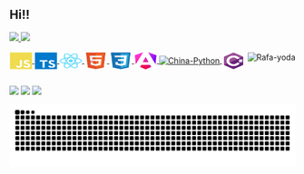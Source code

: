 ## Hi!! 
 <div>
  <a href="https://github.com/Chinarelli">
  <img height="180em" src="https://github-readme-stats.vercel.app/api?username=Chinarelli&show_icons=true&theme=chartreuse-dark&include_all_commits=true&count_private=true"/>
  <img height="180em" src="https://github-readme-stats.vercel.app/api/top-langs/?username=Chinarelli&layout=compact&langs_count=16&theme=chartreuse-dark"/>
</div>
<div style="display: inline_block"><br>
  <img align="center" alt="China-Js" height="30" width="40" src="https://raw.githubusercontent.com/devicons/devicon/master/icons/javascript/javascript-plain.svg">
  <img align="center" alt="China-Ts" height="30" width="40" src="https://raw.githubusercontent.com/devicons/devicon/master/icons/typescript/typescript-plain.svg">
  <img align="center" alt="China-React" height="30" width="40" src="https://raw.githubusercontent.com/devicons/devicon/master/icons/react/react-original.svg">
  <img align="center" alt="China-HTML" height="30" width="40" src="https://raw.githubusercontent.com/devicons/devicon/master/icons/html5/html5-original.svg">
  <img align="center" alt="China-CSS" height="30" width="40" src="https://raw.githubusercontent.com/devicons/devicon/master/icons/css3/css3-original.svg">
  <img align="center" alt="China-Python" height="30" width="40" src="https://raw.githubusercontent.com/devicons/devicon/master/icons/angular/angular-original.svg">
  <img align="center" alt="China-Python" height="30" width="40" src="https://raw.githubusercontent.com/devicons/devicon/master/icons/vue/vue-original.svg">
  <img align="center" alt="China-Csharp" height="30" width="40" src="https://raw.githubusercontent.com/devicons/devicon/master/icons/csharp/csharp-original.svg">
  <img align="right" alt="Rafa-yoda" src="https://media.tenor.com/images/d1d7f6ef9cf24497a9d61b0a83a0f50e/tenor.gif">
</div>
  
  ##
 
<div> 
  <a href="https://instagram.com/chinalucasrelli" target="_blank"><img src="https://img.shields.io/badge/-Instagram-%23E4405F?style=for-the-badge&logo=instagram&logoColor=white" target="_blank"></a>
  <a href = "mailto:lucaschinarelli11@gmail.com"><img src="https://img.shields.io/badge/-Gmail-%23333?style=for-the-badge&logo=gmail&logoColor=white" target="_blank"></a>
  <a href="https://www.linkedin.com/in/lucas-chinarelli-ab7135a1/" target="_blank"><img src="https://img.shields.io/badge/-LinkedIn-%230077B5?style=for-the-badge&logo=linkedin&logoColor=white" target="_blank"></a> 
 
  ![Snake animation](https://github.com/Chinarelli/Chinarelli/blob/output/github-contribution-grid-snake.svg)
 
</div>
